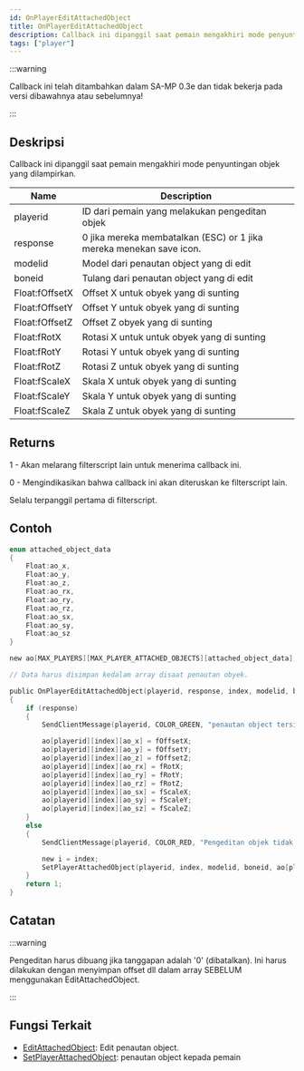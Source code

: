 ```yaml
---
id: OnPlayerEditAttachedObject
title: OnPlayerEditAttachedObject
description: Callback ini dipanggil saat pemain mengakhiri mode penyuntingan objek yang dilampirkan.
tags: ["player"]
---
```


:::warning

Callback ini telah ditambahkan dalam SA-MP 0.3e dan tidak bekerja pada versi dibawahnya atau sebelumnya!

:::

## Deskripsi

Callback ini dipanggil saat pemain mengakhiri mode penyuntingan objek yang dilampirkan.

| Name           | Description                                                         |
| -------------- | --------------------------------------------------------------------|
| playerid       | ID dari pemain yang melakukan pengeditan objek                      |
| response       | 0 jika mereka membatalkan (ESC) or 1 jika mereka menekan save icon. |
| modelid        | Model dari penautan object yang di edit                             |
| boneid         | Tulang dari penautan object yang di edit                            |
| Float:fOffsetX | Offset X untuk obyek yang di sunting                                |
| Float:fOffsetY | Offset Y untuk obyek yang di sunting                                |
| Float:fOffsetZ | Offset Z obyek yang di sunting                                      |
| Float:fRotX    | Rotasi X untuk untuk obyek yang di sunting                          |
| Float:fRotY    | Rotasi Y untuk obyek yang di sunting                                |
| Float:fRotZ    | Rotasi Z untuk obyek yang di sunting                                |
| Float:fScaleX  | Skala X untuk obyek yang di sunting                                 |
| Float:fScaleY  | Skala Y untuk obyek yang di sunting                                 |
| Float:fScaleZ  | Skala Z untuk obyek yang di sunting                                 |

## Returns

1 - Akan melarang filterscript lain untuk menerima callback ini.

0 - Mengindikasikan bahwa callback ini akan diteruskan ke filterscript lain.

Selalu terpanggil pertama di filterscript.
## Contoh

```c
enum attached_object_data
{
    Float:ao_x,
    Float:ao_y,
    Float:ao_z,
    Float:ao_rx,
    Float:ao_ry,
    Float:ao_rz,
    Float:ao_sx,
    Float:ao_sy,
    Float:ao_sz
}

new ao[MAX_PLAYERS][MAX_PLAYER_ATTACHED_OBJECTS][attached_object_data];

// Data harus disimpan kedalam array disaat penautan obyek.

public OnPlayerEditAttachedObject(playerid, response, index, modelid, boneid, Float:fOffsetX, Float:fOffsetY, Float:fOffsetZ, Float:fRotX, Float:fRotY, Float:fRotZ, Float:fScaleX, Float:fScaleY, Float:fScaleZ)
{
    if (response)
    {
        SendClientMessage(playerid, COLOR_GREEN, "penautan object tersimpan.");

        ao[playerid][index][ao_x] = fOffsetX;
        ao[playerid][index][ao_y] = fOffsetY;
        ao[playerid][index][ao_z] = fOffsetZ;
        ao[playerid][index][ao_rx] = fRotX;
        ao[playerid][index][ao_ry] = fRotY;
        ao[playerid][index][ao_rz] = fRotZ;
        ao[playerid][index][ao_sx] = fScaleX;
        ao[playerid][index][ao_sy] = fScaleY;
        ao[playerid][index][ao_sz] = fScaleZ;
    }
    else
    {
        SendClientMessage(playerid, COLOR_RED, "Pengeditan objek tidak disimpan.");

        new i = index;
        SetPlayerAttachedObject(playerid, index, modelid, boneid, ao[playerid][i][ao_x], ao[playerid][i][ao_y], ao[playerid][i][ao_z], ao[playerid][i][ao_rx], ao[playerid][i][ao_ry], ao[playerid][i][ao_rz], ao[playerid][i][ao_sx], ao[playerid][i][ao_sy], ao[playerid][i][ao_sz]);
    }
    return 1;
}
```

## Catatan

:::warning

Pengeditan harus dibuang jika tanggapan adalah '0' (dibatalkan). Ini harus dilakukan dengan menyimpan offset dll dalam array SEBELUM menggunakan EditAttachedObject.

:::

## Fungsi Terkait

- [EditAttachedObject](../functions/EditAttachedObject.md): Edit penautan object.
- [SetPlayerAttachedObject](../functions/SetPlayerAttachedObject.md): penautan object kepada pemain
